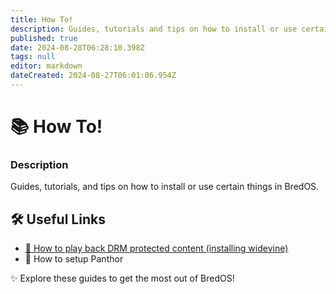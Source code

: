 ```yaml
---
title: How To!
description: Guides, tutorials and tips on how to install or use certain things in BredOS
published: true
date: 2024-08-28T06:28:10.398Z
tags: null
editor: markdown
dateCreated: 2024-08-27T06:01:06.954Z
---
```


# 📚 How To!

### **Description**

Guides, tutorials, and tips on how to install or use certain things in BredOS.

## 🛠️ Useful Links

- [🎥 How to play back DRM protected content (installing widevine)](/en/how-to/widevine-watch-drm-content)
- 🐾 How to setup Panthor

✨ Explore these guides to get the most out of BredOS!
